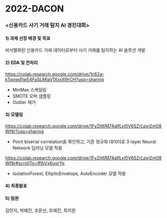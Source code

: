 # 2022-DACON

### <신용카드 사기 거래 탐지 AI 경진대회>

#### 1) 과제 선정 배경 및 목표

비식별화된 신용카드 거래 데이터로부터 사기 거래를 탐지하는 AI 솔루션 개발

#### 2) EDA 및 전처리

https://colab.research.google.com/drive/1c62a-kTqowd1wE4FaSLMIaV1Xxy69rCH?usp=sharing

- MinMax 스케일링
- SMOTE 오버 샘플링
- Outlier 제거

#### 3) 모델링

https://colab.research.google.com/drive/1FyZtWM74aIfLvI0V6SZrLpyi2m08Wf8r?usp=sharing

- Point biserial correlation을 확인하고, 기존 정규화 데이터로 3-layer Neural Network 딥러닝 모델 적용

https://colab.research.google.com/drive/1FyZtWM74aIfLvI0V6SZrLpyi2m08Wf8r#scrollTo=ff9jVx6uorYk

- IsolationForest, EllipticEnvelope, AutoEncoder 모델 적용

#### 4) 최종발표

#### 5) 팀원
김민지, 박혜진, 조문선, 조예진, 최지원
